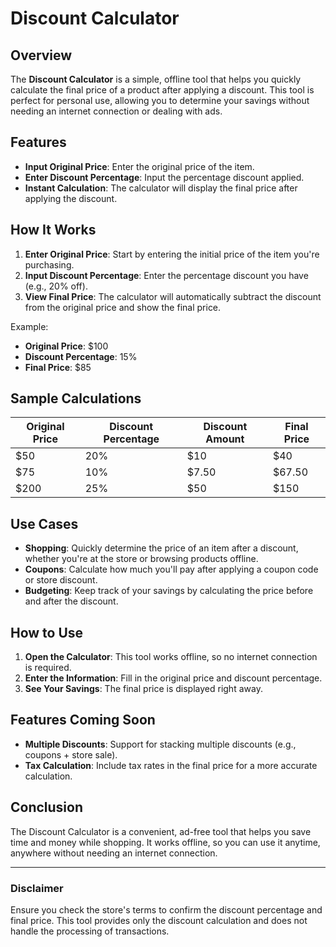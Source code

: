 # Discount Calculator

## Overview

The **Discount Calculator** is a simple, offline tool that helps you quickly calculate the final price of a product after applying a discount. This tool is perfect for personal use, allowing you to determine your savings without needing an internet connection or dealing with ads.

## Features

- **Input Original Price**: Enter the original price of the item.
- **Enter Discount Percentage**: Input the percentage discount applied.
- **Instant Calculation**: The calculator will display the final price after applying the discount.

## How It Works

1. **Enter Original Price**: Start by entering the initial price of the item you're purchasing.
2. **Input Discount Percentage**: Enter the percentage discount you have (e.g., 20% off).
3. **View Final Price**: The calculator will automatically subtract the discount from the original price and show the final price.

Example:
- **Original Price**: $100
- **Discount Percentage**: 15%
- **Final Price**: $85

## Sample Calculations

| Original Price | Discount Percentage | Discount Amount | Final Price |
|----------------|---------------------|-----------------|-------------|
| $50            | 20%                 | $10             | $40         |
| $75            | 10%                 | $7.50           | $67.50      |
| $200           | 25%                 | $50             | $150        |

## Use Cases

- **Shopping**: Quickly determine the price of an item after a discount, whether you're at the store or browsing products offline.
- **Coupons**: Calculate how much you'll pay after applying a coupon code or store discount.
- **Budgeting**: Keep track of your savings by calculating the price before and after the discount.

## How to Use

1. **Open the Calculator**: This tool works offline, so no internet connection is required.
2. **Enter the Information**: Fill in the original price and discount percentage.
3. **See Your Savings**: The final price is displayed right away.

## Features Coming Soon

- **Multiple Discounts**: Support for stacking multiple discounts (e.g., coupons + store sale).
- **Tax Calculation**: Include tax rates in the final price for a more accurate calculation.

## Conclusion

The Discount Calculator is a convenient, ad-free tool that helps you save time and money while shopping. It works offline, so you can use it anytime, anywhere without needing an internet connection.

---

### Disclaimer

Ensure you check the store's terms to confirm the discount percentage and final price. This tool provides only the discount calculation and does not handle the processing of transactions.
